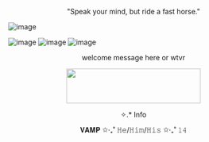 <p align="center">
"Speak your mind, but ride a fast horse."
  
![image](https://media.discordapp.net/attachments/1287942798242222182/1343289278662311987/A-cowboy-in-a-classic-silhouette-rides-toward-the-setting-sun-with-rugged-mountains-and-cacti-scattered-along-the-horizon-in-the-wallpaper-named-Cowboy-Sunset.png?ex=67bcbb21&is=67bb69a1&hm=bbf977a5a7bcf112f99dec81b43e784f0e2354c25843cbb91518edc2cd28a299&=&format=webp&quality=lossless&width=1069&height=599)


![image](https://media.discordapp.net/attachments/1287942798242222182/1343289712634363924/tumblr_71eea414276aa10c44777d013893293c_7ca15afe_250.gif?ex=67bcbb88&is=67bb6a08&hm=07d7247b84ff9d98a92a07a77d3b892c32a86cd6c920e0e5a7d2e749fea0288f&=&width=185&height=25)
![image](https://media.discordapp.net/attachments/1287942798242222182/1343289713166913636/tumblr_239baaf34bbf56439b4cb82897432b2b_8498638d_250.webp?ex=67bcbb88&is=67bb6a08&hm=dfacc44ece6d8ed4890c84f9834e50a907d8ef60f72cb6b98bd5c310f6cbe8ea&=&animated=true&width=185&height=25)
![image](https://media.discordapp.net/attachments/1287942798242222182/1343289712634363924/tumblr_71eea414276aa10c44777d013893293c_7ca15afe_250.gif?ex=67bcbb88&is=67bb6a08&hm=07d7247b84ff9d98a92a07a77d3b892c32a86cd6c920e0e5a7d2e749fea0288f&=&width=185&height=25)

<p align="center">
welcome message here or wtvr

<p align="center">
  <img width="270" height="70" src="https://64.media.tumblr.com/d5b486e10b335fa2a89a82e0ea8544f7/59109a23f82e5c42-cb/s400x600/538d2e954ee1ce83b99a933deb295ea3b40f0ebd.gifv">
</p>

<p align="center">
✧.* Info
<p align="center">
𝐕𝐀𝐌𝐏 ✩‧₊˚ 𝙷𝚎/𝙷𝚒𝚖/𝙷𝚒𝚜 ✩‧₊˚ 𝟷𝟺

